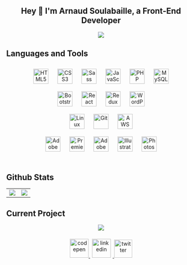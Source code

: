 ## <div align="center">Hey 👋 I'm Arnaud Soulabaille, a Front-End Developer</div>  

<div align="center">
<img src="https://komarev.com/ghpvc/?username=ArnoSlb&&style=flat-square" align="center" />
</div> 

## Languages and Tools  
<div align="center">  
<img style="margin: 10px" src="https://profilinator.rishav.dev/skills-assets/html5-original-wordmark.svg" alt="HTML5" height="40" /> 
<img style="margin: 10px" src="https://profilinator.rishav.dev/skills-assets/css3-original-wordmark.svg" alt="CSS3" height="40" />
<img style="margin: 10px" src="https://profilinator.rishav.dev/skills-assets/sass-original.svg" alt="Sass" height="40" />
<img style="margin: 10px" src="https://profilinator.rishav.dev/skills-assets/javascript-original.svg" alt="JavaScript" height="40" /> 
<img style="margin: 10px" src="https://profilinator.rishav.dev/skills-assets/php-original.svg" alt="PHP" height="40" /> 
<img style="margin: 10px" src="https://profilinator.rishav.dev/skills-assets/mysql-original-wordmark.svg" alt="MySQL" height="40" />  
<div></div>
<img style="margin: 10px" src="https://profilinator.rishav.dev/skills-assets/bootstrap-plain.svg" alt="Bootstrap" height="40" /> 
<img style="margin: 10px" src="https://profilinator.rishav.dev/skills-assets/react-original-wordmark.svg" alt="React" height="40" />
<img style="margin: 10px" src="https://profilinator.rishav.dev/skills-assets/redux-original.svg" alt="Redux" height="40" />  
<img style="margin: 10px" src="https://profilinator.rishav.dev/skills-assets/wordpress.png" alt="WordPress" height="40" />  
<div></div>
<img style="margin: 10px" src="https://profilinator.rishav.dev/skills-assets/linux-original.svg" alt="Linux" height="40" />  
<img style="margin: 10px" src="https://profilinator.rishav.dev/skills-assets/git-scm-icon.svg" alt="Git" height="40" />  
<img style="margin: 10px" src="https://profilinator.rishav.dev/skills-assets/amazonwebservices-original-wordmark.svg" alt="AWS" height="40" />  
<div></div>
<img style="margin: 10px" src="https://profilinator.rishav.dev/skills-assets/adobexd.png" alt="Adobe XD" height="40" />  
<img style="margin: 10px" src="https://profilinator.rishav.dev/skills-assets/adobepremierepro.png" alt="Premiere Pro" height="40" />  
<img style="margin: 10px" src="https://profilinator.rishav.dev/skills-assets/adobeindesign.svg" alt="Adobe InDesign" height="40" />  
<img style="margin: 10px" src="https://profilinator.rishav.dev/skills-assets/adobe_illustrator-icon.svg" alt="Illustrator" height="40" />  
<img style="margin: 10px" src="https://profilinator.rishav.dev/skills-assets/photoshop-plain.svg" alt="Photoshop" height="40" />  
</div>  
<br/> 

## Github Stats  

<table><tr><td valign="top" width="50%">
<div align="center"><img src="https://github-readme-stats.vercel.app/api?username=ArnoSlb&show_icons=true&count_private=true&hide_border=true" align="center" /></div>

</td><td valign="top" width="50%">

<div align="center"><img src="https://github-readme-stats.vercel.app/api/top-langs/?username=ArnoSlb&hide_border=true&layout=compact&langs_count=6" align="center" /></div>

</td></tr></table>  

## Current Project

<div align="center"><img src="https://github-readme-stats.vercel.app/api/pin/?username=ArnoSlb&repo=Letagere_Frontend&theme=dark" align="center" /></div>  

<br />

<div align="center">
<a href="https://codepen.com/arnoslb" target="_blank">
<img src=https://blog.codepen.io/wp-content/uploads/2012/06/Button-Black-Large.png =100x100 alt=codepen style="margin-bottom: 50px;" width="50"/>
</a>
<a href="https://linkedin.com/in/arnaudsoulabaille" target="_blank">
<img src=https://camo.githubusercontent.com/28bbd2596707954793abeff9eb24d343c1c78b7bf184b90294b4b190c6097a65/68747470733a2f2f63646e2e6a7364656c6976722e6e65742f6e706d2f73696d706c652d69636f6e7340332e302e312f69636f6e732f6c696e6b6564696e2e737667 alt=linkedin style="margin: 5px;" width="50"/>
</a>
<a href="https://twitter.com/slblle" target="_blank">
<img src=https://camo.githubusercontent.com/c58e07fb34a45fd051183258b5860608dd86ac98dd151d0522e0575966082b88/68747470733a2f2f63646e2e6a7364656c6976722e6e65742f6e706d2f73696d706c652d69636f6e7340332e302e312f69636f6e732f747769747465722e737667 alt=twitter style="margin-bottom: 5px;" width="48"/>
</a>  
</div>  
<br/> 
